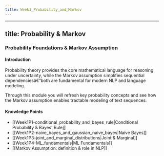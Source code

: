 ```yaml
---
title: Week1_Probability_and_Markov
---
```

---
title: Probability & Markov
---

### Probability Foundations & Markov Assumption

#### Introduction
Probability theory provides the core mathematical language for reasoning under uncertainty, while the Markov assumption simplifies sequential dependenciesâ€”both are fundamental for modern NLP and language modeling.

Through this module you will refresh key probability concepts and see how the Markov assumption enables tractable modeling of text sequences.

#### Knowledge Points
- [[Week1P1-conditional_probability_and_bayes_rule|Conditional Probability & Bayes' Rule]]
- [[Week1P2-naive_bayes_and_gaussian_naive_bayes|Naive Bayes]]
- [[Week1P3-joint_and_marginal_distributions|Joint & Marginal]]
- [[Week1P4-ML_fundamentals|ML Fundamentals]]
- [[Markov Assumption: definition & role in NLP]] 
